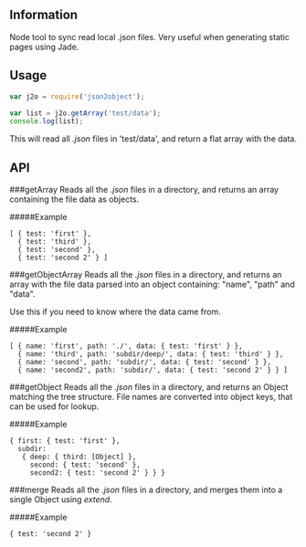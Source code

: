 ## Information
Node tool to sync read local .json files. Very useful when generating static pages using Jade.

## Usage

```js
var j2o = require('json2object');

var list = j2o.getArray('test/data');
console.log(list);
```

This will read all *.json* files in 'test/data', and return a flat array with the data.

## API

###getArray
Reads all the *.json* files in a directory, and returns an array containing the file data as objects.

#####Example
```
[ { test: 'first' },
  { test: 'third' },
  { test: 'second' },
  { test: 'second 2' } ]
```

###getObjectArray
Reads all the *.json* files in a directory, and returns an array with the file data parsed into an object containing: "name", "path" and "data".

Use this if you need to know where the data came from.

#####Example
```
[ { name: 'first', path: './', data: { test: 'first' } },
  { name: 'third', path: 'subdir/deep/', data: { test: 'third' } },
  { name: 'second', path: 'subdir/', data: { test: 'second' } },
  { name: 'second2', path: 'subdir/', data: { test: 'second 2' } } ]
```

###getObject
Reads all the *.json* files in a directory, and returns an Object matching the tree structure. File names are converted into object keys, that can be used for lookup.

#####Example
```
{ first: { test: 'first' },
  subdir: 
   { deep: { third: [Object] },
     second: { test: 'second' },
     second2: { test: 'second 2' } } }
```

###merge
Reads all the *.json* files in a directory, and merges them into a single Object using *extend*.

#####Example
```
{ test: 'second 2' }
```